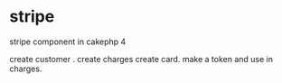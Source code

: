 # stripe
stripe component in cakephp 4

create customer .
create charges
create card. make a token and use in charges.